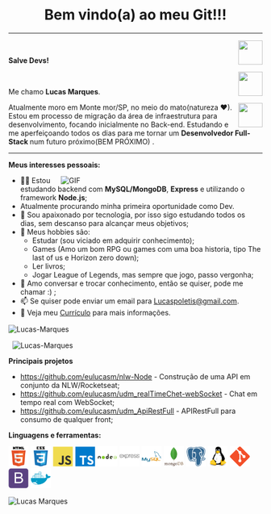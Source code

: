 
<h1 align="center"> Bem vindo(a) ao meu Git!!! </h1>
<hr/>
<a href="https://github.com/eulucasm" target="_blank">
  <img align="right" src="https://cdn.iconscout.com/icon/free/png-256/github-108-438008.png" width="48px" height="48px">
</a><br />
<p align="left" > 
  <b>Salve Devs!</b>
</p>
<a href="https://www.instagram.com/euluucasm/" target="_blank">
  <img align="right" src="https://cdn.icon-icons.com/icons2/1211/PNG/512/1491579602-yumminkysocialmedia36_83067.png" width="48px" height="48px">
</a><br />

<p align="left" >
Me chamo <b> Lucas Marques</b>.
</p>

<a href="https://www.linkedin.com/in/lucasmarques90/" target="_blank">
  <img align="right" src="https://i.ibb.co/Kx2GSrT/linkedin.png" width="48px" height="48px"></a>
<p align="left" >Atualmente moro em Monte mor/SP, no meio do mato(natureza ♥).<br />
Estou em processo de migração da área de infraestrutura para desenvolvimento, focando inicialmente no Back-end. Estudando e me aperfeiçoando todos os dias para me tornar um <b>Desenvolvedor Full-Stack </b> num futuro próximo(BEM PRÓXIMO) .
</p>


<hr />

**Meus interesses pessoais:**

<img align="right" alt="GIF" src="https://octocat-generator-assets.githubusercontent.com/my-octocat-1624298719316.png" width="400px" />

- 👩‍💻 Estou estudando backend com **MySQL/MongoDB**, **Express** e utilizando o framework **Node.js**;
- Atualmente procurando minha primeira oportunidade como Dev. 
- 💼 Sou apaixonado por tecnologia, por isso sigo estudando todos os dias, sem descanso para alcançar meus objetivos;
- 👾 Meus hobbies são: 
  - Estudar (sou viciado em adquirir conhecimento); 
  - Games (Amo um bom RPG ou games com uma boa historia, tipo The last of us e Horizon zero down);
  - Ler livros;
  - Jogar League of Legends, mas sempre que jogo, passo vergonha;
- 💬 Amo conversar e trocar conhecimento, então se quiser, pode me chamar :) ;
- 📫 Se quiser pode enviar um email para Lucaspoletis@gmail.com.
- 📝 Veja meu <a href="https://drive.google.com/file/d/1fdiDbFUHSNPdYcpsvUHxj54KjCt0GXj_/view?usp=sharing" target="_blank">Currículo</a> para mais informações.

<p>
  <img align="center" src="https://github-readme-stats.vercel.app/api/top-langs/?username=eulucasm&layout=compact&theme=graywhite&title_color=268bd2" alt="Lucas-Marques" />
</p>
<p>&nbsp;
  <img align="center" src="https://github-readme-stats.vercel.app/api?username=eulucasm&count_private=true&show_icons=true&theme=graywhite&icon_color=268bd2&title_color=268bd2" alt="Lucas-Marques" />
</p>

**Principais projetos**
- https://github.com/eulucasm/nlw-Node - Construção de uma API em conjunto da NLW/Rocketseat;
- https://github.com/eulucasm/udm_realTimeChet-webSocket - Chat em tempo real com WebSocket;
- https://github.com/eulucasm/udm_ApiRestFull - APIRestFull para consumo de qualquer front;

**Linguagens e ferramentas:**  

<p align="left">
<img src="https://raw.githubusercontent.com/devicons/devicon/master/icons/html5/html5-original-wordmark.svg" alt="html5" width="40" height="40"/> 
<img src="https://raw.githubusercontent.com/devicons/devicon/master/icons/css3/css3-original-wordmark.svg" alt="css3" width="40" height="40"/> 
<img src="https://raw.githubusercontent.com/devicons/devicon/master/icons/javascript/javascript-original.svg" alt="javascript" width="40" height="40"/> 
<img src="https://raw.githubusercontent.com/devicons/devicon/master/icons/typescript/typescript-plain.svg" alt="typescript" width="40" height="40" />
<img src="https://raw.githubusercontent.com/devicons/devicon/master/icons/nodejs/nodejs-original-wordmark.svg" alt="nodejs" width="40" height="40"/> 
<img src="https://raw.githubusercontent.com/devicons/devicon/master/icons/express/express-original-wordmark.svg" alt="express" width="40" height="40"/> 
<img src="https://raw.githubusercontent.com/devicons/devicon/master/icons/mysql/mysql-original-wordmark.svg" alt="mysql" width="40" height="40"/> 
<img src="https://raw.githubusercontent.com/devicons/devicon/master/icons/mongodb/mongodb-original-wordmark.svg" alt="mongodb" width="40" height="40"/> 
<img src="https://raw.githubusercontent.com/devicons/devicon/master/icons/postgresql/postgresql-plain.svg" alt="postgresql" width="40" height="40" />
<img src="https://raw.githubusercontent.com/devicons/devicon/master/icons/linux/linux-original.svg" alt="linux" width="40" height="40" />
<img src="https://raw.githubusercontent.com/devicons/devicon/master/icons/git/git-original.svg" alt="git" width="40" height="40"/> 
<img src="https://raw.githubusercontent.com/devicons/devicon/master/icons/bootstrap/bootstrap-plain.svg" alt="Bootstrap" width="40" height="40" />
<img src="https://raw.githubusercontent.com/devicons/devicon/master/icons/docker/docker-plain.svg" alt="Docker" width="40" height="40" />

</p>

<p align="left"> <img src="https://komarev.com/ghpvc/?username=eulucasm" alt="Lucas Marques" /> </p>
